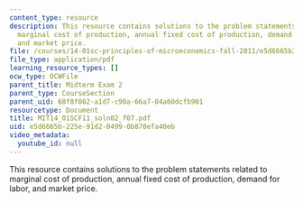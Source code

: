 ```yaml
---
content_type: resource
description: This resource contains solutions to the problem statements related to
  marginal cost of production, annual fixed cost of production, demand for labor,
  and market price.
file: /courses/14-01sc-principles-of-microeconomics-fall-2011/e5d6665b225e91d204990b870efa40eb_MIT14_01SCF11_soln02_f07.pdf
file_type: application/pdf
learning_resource_types: []
ocw_type: OCWFile
parent_title: Midterm Exam 2
parent_type: CourseSection
parent_uid: 68f8f062-a1d7-c90a-66a7-04a60dcfb901
resourcetype: Document
title: MIT14_01SCF11_soln02_f07.pdf
uid: e5d6665b-225e-91d2-0499-0b870efa40eb
video_metadata:
  youtube_id: null
---
```

This resource contains solutions to the problem statements related to marginal cost of production, annual fixed cost of production, demand for labor, and market price.

